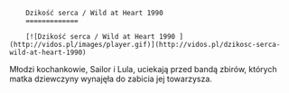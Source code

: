 
        Dzikość serca / Wild at Heart 1990 
        =============
        
        [![Dzikość serca / Wild at Heart 1990 ](http://vidos.pl/images/player.gif)](http://vidos.pl/dzikosc-serca-wild-at-heart-1990)
        
        
 Młodzi kochankowie, Sailor i Lula, uciekają przed bandą zbirów, których matka dziewczyny wynajęła do zabicia jej towarzysza.
    